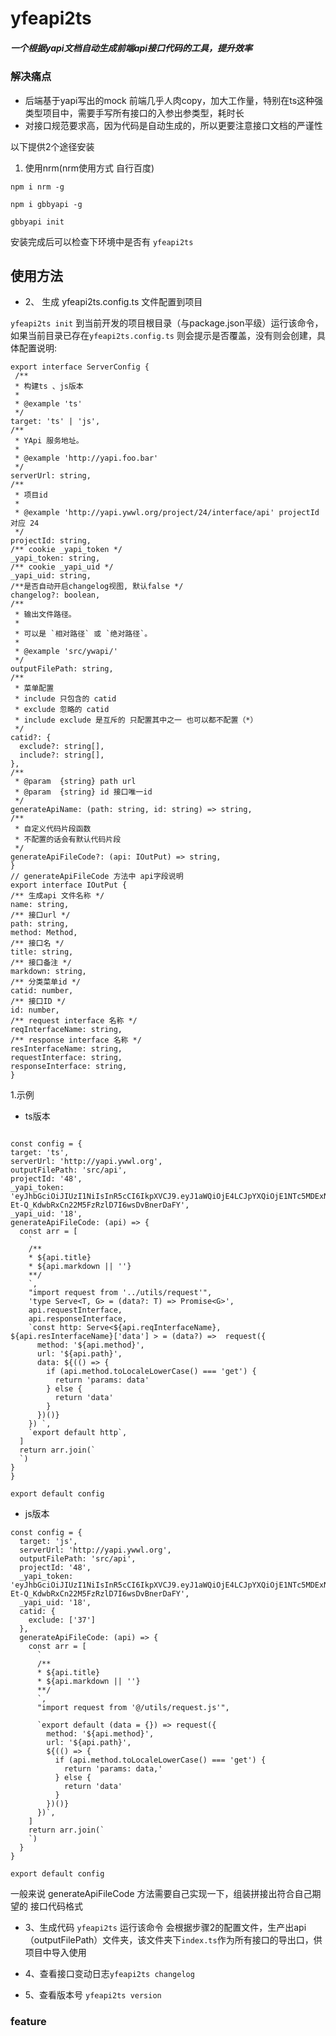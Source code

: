 # yfeapi2ts

##### 一个根据yapi文档自动生成前端api接口代码的工具，提升效率

### 解决痛点
  * 后端基于yapi写出的mock 前端几乎人肉copy，加大工作量，特别在ts这种强类型项目中，需要手写所有接口的入参出参类型，耗时长
  * 对接口规范要求高，因为代码是自动生成的，所以更要注意接口文档的严谨性




以下提供2个途径安装
1. 使用nrm(nrm使用方式 自行百度)
```
npm i nrm -g

npm i gbbyapi -g 

gbbyapi init 

```


安装完成后可以检查下环境中是否有 `yfeapi2ts`


## 使用方法

 - 2、 生成 yfeapi2ts.config.ts 文件配置到项目

  `yfeapi2ts init`
  到当前开发的项目根目录（与package.json平级）运行该命令，如果当前目录已存在`yfeapi2ts.config.ts` 则会提示是否覆盖，没有则会创建，具体配置说明:
  ```
  export interface ServerConfig {
   /**
   * 构建ts 、js版本
   *
   * @example 'ts'
   */
  target: 'ts' | 'js',
  /**
   * YApi 服务地址。
   *
   * @example 'http://yapi.foo.bar'
   */
  serverUrl: string,
  /**
   * 项目id
   *
   * @example 'http://yapi.ywwl.org/project/24/interface/api' projectId 对应 24
   */
  projectId: string,
  /** cookie _yapi_token */
  _yapi_token: string,
  /** cookie _yapi_uid */
  _yapi_uid: string,
  /**是否自动开启changelog视图, 默认false */
  changelog?: boolean,
  /**
   * 输出文件路径。
   *
   * 可以是 `相对路径` 或 `绝对路径`。
   *
   * @example 'src/ywapi/'
   */
  outputFilePath: string,
  /**
   * 菜单配置
   * include 只包含的 catid
   * exclude 忽略的 catid
   * include exclude 是互斥的 只配置其中之一 也可以都不配置（*）
   */
  catid?: {
    exclude?: string[],
    include?: string[],
  },
  /**
   * @param  {string} path url
   * @param  {string} id 接口唯一id
   */
  generateApiName: (path: string, id: string) => string,
  /**
   * 自定义代码片段函数
   * 不配置的话会有默认代码片段
   */
  generateApiFileCode?: (api: IOutPut) => string,
}
// generateApiFileCode 方法中 api字段说明
export interface IOutPut {
  /** 生成api 文件名称 */
  name: string,
  /** 接口url */
  path: string,
  method: Method,
  /** 接口名 */
  title: string,
  /** 接口备注 */
  markdown: string,
  /** 分类菜单id */
  catid: number,
  /** 接口ID */
  id: number,
  /** request interface 名称 */
  reqInterfaceName: string,
  /** response interface 名称 */
  resInterfaceName: string,
  requestInterface: string,
  responseInterface: string,
}

  ```

  1.示例
   * ts版本
  ```

const config = {
  target: 'ts',
  serverUrl: 'http://yapi.ywwl.org',
  outputFilePath: 'src/api',
  projectId: '48',
  _yapi_token: 'eyJhbGciOiJIUzI1NiIsInR5cCI6IkpXVCJ9.eyJ1aWQiOjE4LCJpYXQiOjE1NTc5MDExNjksImV4cCI6MTU1ODUwNTk2OX0.LiVK-Et-Q_KdwbRxCn22M5FzRzlD7I6wsDvBnerDaFY',
  _yapi_uid: '18',
  generateApiFileCode: (api) => {
    const arr = [
      `
      /**
      * ${api.title}
      * ${api.markdown || ''}
      **/
      `,
      "import request from '../utils/request'",
      'type Serve<T, G> = (data?: T) => Promise<G>',
      api.requestInterface,
      api.responseInterface,
      `const http: Serve<${api.reqInterfaceName}, ${api.resInterfaceName}['data'] > = (data?) =>  request({
        method: '${api.method}',
        url: '${api.path}',
        data: ${(() => {
          if (api.method.toLocaleLowerCase() === 'get') {
            return 'params: data'
          } else {
            return 'data'
          }
        })()}
      }) `,
      `export default http`,
    ]
    return arr.join(`
    `)
  }
}

export default config

  ```

  * js版本
```
const config = {
  target: 'js',
  serverUrl: 'http://yapi.ywwl.org',
  outputFilePath: 'src/api',
  projectId: '48',
  _yapi_token: 'eyJhbGciOiJIUzI1NiIsInR5cCI6IkpXVCJ9.eyJ1aWQiOjE4LCJpYXQiOjE1NTc5MDExNjksImV4cCI6MTU1ODUwNTk2OX0.LiVK-Et-Q_KdwbRxCn22M5FzRzlD7I6wsDvBnerDaFY',
  _yapi_uid: '18',
  catid: {
    exclude: ['37']
  },
  generateApiFileCode: (api) => {
    const arr = [
      `
      /**
      * ${api.title}
      * ${api.markdown || ''}
      **/
      `,
      "import request from '@/utils/request.js'",

      `export default (data = {}) => request({
        method: '${api.method}',
        url: '${api.path}',
        ${(() => {
          if (api.method.toLocaleLowerCase() === 'get') {
            return 'params: data,'
          } else {
            return 'data'
          }
        })()}
      })`,
    ]
    return arr.join(`
    `)
  }
}

export default config
```

  一般来说 generateApiFileCode 方法需要自己实现一下，组装拼接出符合自己期望的 接口代码格式

 - 3、生成代码
  `yfeapi2ts`
  运行该命令 会根据步骤2的配置文件，生产出api（outputFilePath）文件夹，该文件夹下`index.ts`作为所有接口的导出口，供项目中导入使用

 - 4、查看接口变动日志`yfeapi2ts changelog`

 - 5、查看版本号 `yfeapi2ts version`

### feature
